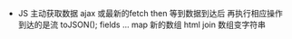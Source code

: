 - JS 主动获取数据 ajax 或最新的fetch 
  then 等到数据到达后 再执行相应操作
  到达的是流
  toJSON();
  fields  ...
  map  新的数组 html 
  join 数组变字符串 
